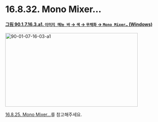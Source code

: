 # 16.8.32. Mono Mixer…

<a id="90-01-07-16-03-a1"></a>

#### [그림 90.1.7.16.3.a1. `이미지 메뉴 바` → `색` → `무채화` → `Mono Mixer…` (Windows)](./90-01-07-16-03-mono_mixer.md#90-01-07-16-03-a1)
<img width="418" height="233" alt="90-01-07-16-03-a1" src="https://github.com/user-attachments/assets/715bfddf-f7b2-492f-bf45-dec3324b959b" />

[16.8.25. Mono Mixer…](./16-08-25-00-mono-mixer.md)를 참고해주세요.